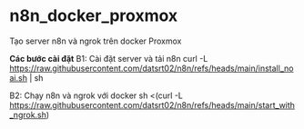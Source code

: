 # n8n_docker_proxmox
Tạo server n8n và ngrok trên docker Proxmox

**Các bước cài đặt**
B1: Cài đặt server và tải n8n
curl -L https://raw.githubusercontent.com/datsrt02/n8n/refs/heads/main/install_noai.sh | sh

B2: Chạy n8n và ngrok với docker
sh <(curl -L https://raw.githubusercontent.com/datsrt02/n8n/refs/heads/main/start_with_ngrok.sh)
